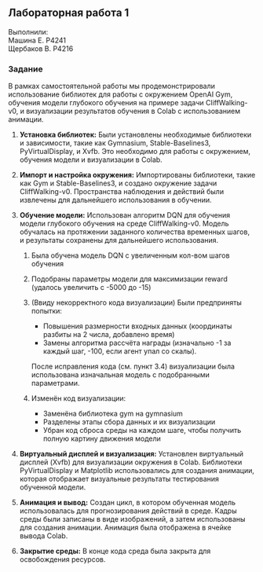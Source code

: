  
## Лабораторная работа 1

Выполнили: <br>
Машина Е. P4241 <br>
Щербаков В. P4216

### Задание

В рамках самостоятельной работы мы продемонстрировали использование библиотек для работы с окружением OpenAI Gym, обучения модели глубокого обучения на примере задачи CliffWalking-v0, и визуализации результатов обучения в Colab с использованием анимации.

1. **Установка библиотек:**
Были установлены необходимые библиотеки и зависимости, такие как Gymnasium, Stable-Baselines3, PyVirtualDisplay, и Xvfb. Это необходимо для работы с окружением, обучения модели и визуализации в Colab.

2. **Импорт и настройка окружения:**
Импортированы библиотеки, такие как Gym и Stable-Baselines3, и создано окружение задачи CliffWalking-v0. Пространства наблюдения и действий были извлечены для дальнейшего использования в обучении.

3. **Обучение модели:**
Использован алгоритм DQN для обучения модели глубокого обучения на среде CliffWalking-v0. Модель обучалась на протяжении заданного количества временных шагов, и результаты сохранены для дальнейшего использования.
    1. Была обучена модель DQN с увеличенным кол-вом шагов обучения
    2. Подобраны параметры модели для максимизации reward (удалось увеличить с -5000 до -15)
    3. (Ввиду некорректного кода визуализации) Были предприняты попытки:
        - Повышения размерности входных данных (координаты разбиты на 2 числа, добавлено время)
        - Замены алгоритма рассчёта награды (изначально -1 за каждый шаг, -100, если агент упал со скалы).
       
       После исправления кода (см. пункт 3.4) визуализации была использована изначальная модель с подобранными параметрами.
    4. Изменён код визуализации:
        - Заменёна библиотека gym на gymnasium
        - Разделены этапы сбора данных и их визуализации
        - Убран код сброса среды на каждом шаге, чтобы получить полную картину движения модели

4. **Виртуальный дисплей и визуализация:**
Установлен виртуальный дисплей (Xvfb) для визуализации окружения в Colab. Библиотеки PyVirtualDisplay и Matplotlib использовались для создания анимации, которая отображает визуальные результаты тестирования обученной модели.

5. **Анимация и вывод:**
Создан цикл, в котором обученная модель использовалась для прогнозирования действий в среде. Кадры среды были записаны в виде изображений, а затем использованы для создания анимации. Анимация была отображена в ячейке вывода Colab.

6. **Закрытие среды:**
В конце кода среда была закрыта для освобождения ресурсов.
